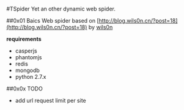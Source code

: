 #TSpider
Yet an other dynamic web spider.

##0x01 Baics
Web spider based on [http://blog.wils0n.cn/?post=18](http://blog.wils0n.cn/?post=18) by [wils0n](http://blog.wils0n.cn)

**requirements**  

* casperjs
* phantomjs
* redis
* mongodb
* python 2.7.x

##0x0x TODO  

* add url request limit per site